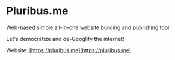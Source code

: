 # Pluribus.me

Web-based simple all-in-one website building and publishing tool

Let's democratize and de-Googlify the internet!

Website: [https://pluribus.me](https://pluribus.me)
